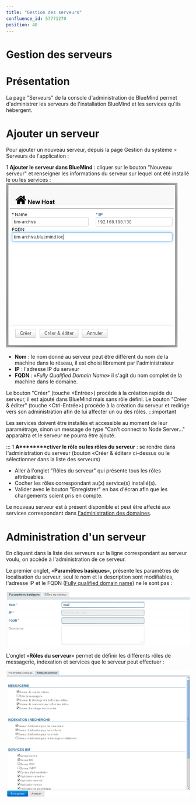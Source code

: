 ```yaml
---
title: "Gestion des serveurs"
confluence_id: 57771270
position: 48
---
```

# Gestion des serveurs


# Présentation

La page "Serveurs" de la console d'administration de BlueMind permet d'administrer les serveurs de l'installation BlueMind et les services qu'ils hébergent.


# Ajouter un serveur

Pour ajouter un nouveau serveur, depuis la page Gestion du système > Serveurs de l'application :

1 ****Ajouter le serveur dans BlueMind**** : cliquer sur le bouton "Nouveau serveur" et renseigner les informations du serveur sur lequel ont été installé le ou les services :![](../../attachments/57771329/58592755.png)
  - **Nom** : le nom donné au serveur peut être différent du nom de la machine dans le réseau, il est choisi librement par l'administrateur
  - **IP** : l'adresse IP du serveur
  - **FQDN** : «*Fully Qualified Domain Name*» il s'agit du nom complet de la machine dans le domaine.

Le bouton "Créer" (touche &lt;Entrée>) procède à la création rapide du serveur, il est ajouté dans BlueMind mais sans rôle défini. Le bouton "Créer & éditer" (touche &lt;Ctrl-Entrée>) procède à la création du serveur et redirige vers son administration afin de lui affecter un ou des rôles.
:::important

Les services doivent être installés et accessible au moment de leur paramétrage, sinon un message de type "Can't connect to Node Server..." apparaitra et le serveur ne pourra être ajouté.

:::
1 ****A********ctiver le rôle ou les rôles du serveur**** : se rendre dans l'administration du serveur (bouton «Créer & éditer» ci-dessus ou le sélectionner dans la liste des serveurs)
  - Aller à l'onglet "Rôles du serveur" qui présente tous les rôles attribuables.
  - Cocher les rôles correspondant au(x) service(s) installé(s).
  - Valider avec le bouton "Enregistrer" en bas d'écran afin que les changements soient pris en compte. 


Le nouveau serveur est à présent disponible et peut être affecté aux services correspondant dans [l'administration des domaines](/Guide_de_l_administrateur/Présentation_du_produit/Messagerie_multi_domaines/).

# Administration d'un serveur

En cliquant dans la liste des serveurs sur la ligne correspondant au serveur voulu, on accède à l'administration de ce serveur.

Le premier onglet, «**Paramètres basiques**», présente les paramètres de localisation du serveur, seul le nom et la description sont modifiables, l'adresse IP et le FQDN ([Fully qualified domain name](http://fr.wikipedia.org/wiki/Fully_qualified_domain_name)) ne le sont pas :

![](../../attachments/57771270/57771274.png)

L'onglet «**Rôles du serveur**» permet de définir les différents rôles de messagerie, indexation et services que le serveur peut effectuer :

![](../../attachments/57771270/57771272.png)


